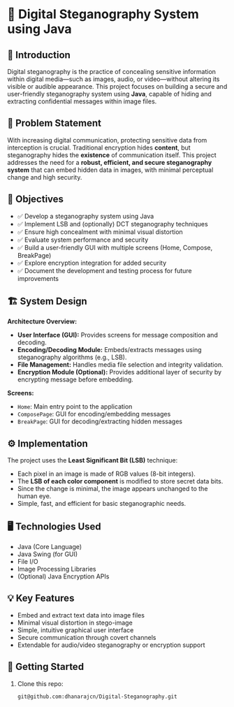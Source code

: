 # 🔐 Digital Steganography System using Java

## 📌 Introduction
Digital steganography is the practice of concealing sensitive information within digital media—such as images, audio, or video—without altering its visible or audible appearance. This project focuses on building a secure and user-friendly steganography system using **Java**, capable of hiding and extracting confidential messages within image files.

## 🧩 Problem Statement
With increasing digital communication, protecting sensitive data from interception is crucial. Traditional encryption hides **content**, but steganography hides the **existence** of communication itself. This project addresses the need for a **robust, efficient, and secure steganography system** that can embed hidden data in images, with minimal perceptual change and high security.

## 🎯 Objectives
- ✅ Develop a steganography system using Java  
- ✅ Implement LSB and (optionally) DCT steganography techniques  
- ✅ Ensure high concealment with minimal visual distortion  
- ✅ Evaluate system performance and security  
- ✅ Build a user-friendly GUI with multiple screens (Home, Compose, BreakPage)  
- ✅ Explore encryption integration for added security  
- ✅ Document the development and testing process for future improvements  

## 🏗️ System Design

**Architecture Overview:**
- **User Interface (GUI):** Provides screens for message composition and decoding.
- **Encoding/Decoding Module:** Embeds/extracts messages using steganography algorithms (e.g., LSB).
- **File Management:** Handles media file selection and integrity validation.
- **Encryption Module (Optional):** Provides additional layer of security by encrypting message before embedding.

**Screens:**
- `Home`: Main entry point to the application  
- `ComposePage`: GUI for encoding/embedding messages  
- `BreakPage`: GUI for decoding/extracting hidden messages  

## ⚙️ Implementation

The project uses the **Least Significant Bit (LSB)** technique:
- Each pixel in an image is made of RGB values (8-bit integers).
- The **LSB of each color component** is modified to store secret data bits.
- Since the change is minimal, the image appears unchanged to the human eye.
- Simple, fast, and efficient for basic steganographic needs.

## 🖥️ Technologies Used
- Java (Core Language)
- Java Swing (for GUI)
- File I/O
- Image Processing Libraries
- (Optional) Java Encryption APIs

## 💡 Key Features
- Embed and extract text data into image files
- Minimal visual distortion in stego-image
- Simple, intuitive graphical user interface
- Secure communication through covert channels
- Extendable for audio/video steganography or encryption support

## 🚀 Getting Started

1. Clone this repo:
   ```bash
   git@github.com:dhanarajcn/Digital-Steganography.git

